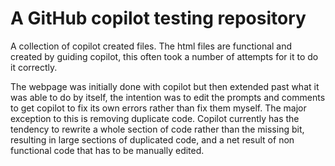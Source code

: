 # A GitHub copilot testing repository
A collection of copilot created files.  The html files are functional and created by guiding copilot, this often took a number of attempts for it to do it correctly.

The webpage was initially done with copilot but then extended past what it was able to do by itself, the intention was to edit the prompts and comments to get copilot to fix its own errors rather than fix them myself.  The major exception to this is removing duplicate code.  Copilot currently has the tendency to rewrite a whole section of code rather than the missing bit, resulting in large sections of duplicated code, and a net result of non functional code that has to be manually edited.